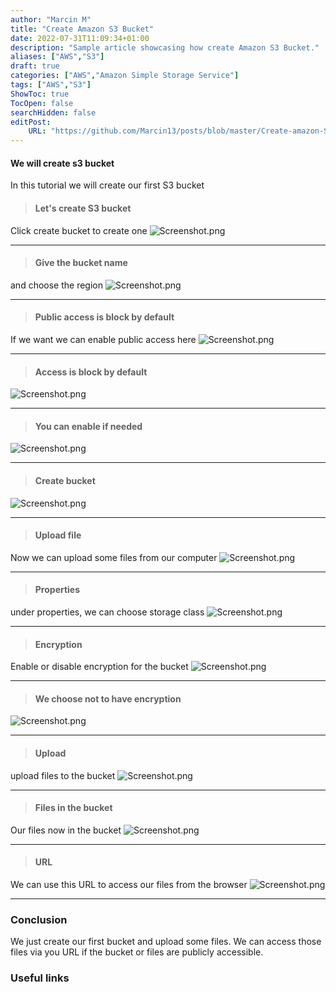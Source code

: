 ```yaml
---
author: "Marcin M"
title: "Create Amazon S3 Bucket"
date: 2022-07-31T11:09:34+01:00
description: "Sample article showcasing how create Amazon S3 Bucket."
aliases: ["AWS","S3"]
draft: true
categories: ["AWS","Amazon Simple Storage Service"]
tags: ["AWS","S3"]
ShowToc: true
TocOpen: false
searchHidden: false
editPost:
    URL: "https://github.com/Marcin13/posts/blob/master/Create-amazon-S3-bucket.md"
---
```

#### We will create s3 bucket
In this tutorial we will create our first S3 bucket

> #### Let's create S3 bucket
Click create bucket to create one
![Screenshot.png](http://marcinmitruk.link/img/Create-amazon-S3-bucket/Screenshot_1.png)
***

> #### Give the bucket name
and choose the region
![Screenshot.png](http://marcinmitruk.link/img/Create-amazon-S3-bucket/Screenshot_2.png)
***

> #### Public access is block by default
If we want we can enable public access here
![Screenshot.png](http://marcinmitruk.link/img/Create-amazon-S3-bucket/Screenshot_3.png)
***

> #### Access is block by default

![Screenshot.png](http://marcinmitruk.link/img/Create-amazon-S3-bucket/Screenshot_4.png)
***

> #### You can enable if needed

![Screenshot.png](http://marcinmitruk.link/img/Create-amazon-S3-bucket/Screenshot_5.png)
***

> #### Create bucket

![Screenshot.png](http://marcinmitruk.link/img/Create-amazon-S3-bucket/Screenshot_6.png)
***

> #### Upload file
Now we can upload some files from our computer
![Screenshot.png](http://marcinmitruk.link/img/Create-amazon-S3-bucket/Screenshot_7.png)
***

> #### Properties
under properties, we can choose storage class
![Screenshot.png](http://marcinmitruk.link/img/Create-amazon-S3-bucket/Screenshot_8.png)
***

> #### Encryption 
Enable or disable encryption for the bucket
![Screenshot.png](http://marcinmitruk.link/img/Create-amazon-S3-bucket/Screenshot_9.png)
***

> #### We choose not to have encryption

![Screenshot.png](http://marcinmitruk.link/img/Create-amazon-S3-bucket/Screenshot_10.png)
***

> #### Upload
upload files to the bucket
![Screenshot.png](http://marcinmitruk.link/img/Create-amazon-S3-bucket/Screenshot_11.png)
***

> #### Files in the bucket
Our files now in the bucket
![Screenshot.png](http://marcinmitruk.link/img/Create-amazon-S3-bucket/Screenshot_12.png)
***

> #### URL
We can use this URL to access our files from the browser
![Screenshot.png](http://marcinmitruk.link/img/Create-amazon-S3-bucket/Screenshot_13.png)
***

### Conclusion
We just create our first bucket and upload some files.
We can access those files via you URL if the bucket or files are publicly accessible.

### Useful links
